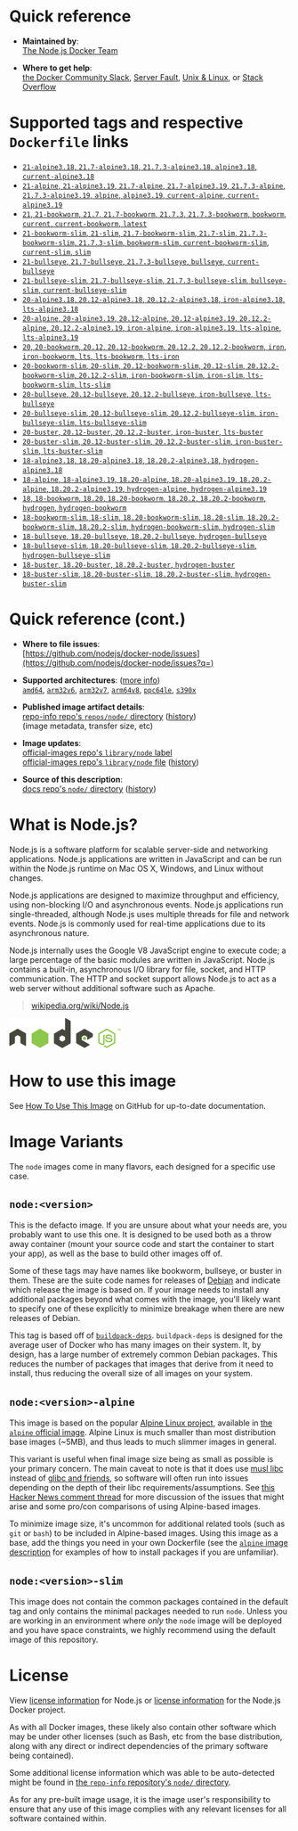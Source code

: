 <!--

********************************************************************************

WARNING:

    DO NOT EDIT "node/README.md"

    IT IS AUTO-GENERATED

    (from the other files in "node/" combined with a set of templates)

********************************************************************************

-->

# Quick reference

-	**Maintained by**:  
	[The Node.js Docker Team](https://github.com/nodejs/docker-node)

-	**Where to get help**:  
	[the Docker Community Slack](https://dockr.ly/comm-slack), [Server Fault](https://serverfault.com/help/on-topic), [Unix & Linux](https://unix.stackexchange.com/help/on-topic), or [Stack Overflow](https://stackoverflow.com/help/on-topic)

# Supported tags and respective `Dockerfile` links

-	[`21-alpine3.18`, `21.7-alpine3.18`, `21.7.3-alpine3.18`, `alpine3.18`, `current-alpine3.18`](https://github.com/nodejs/docker-node/blob/17bf0838eaf9d32ba6280599e51fac5269d0dfb4/21/alpine3.18/Dockerfile)
-	[`21-alpine`, `21-alpine3.19`, `21.7-alpine`, `21.7-alpine3.19`, `21.7.3-alpine`, `21.7.3-alpine3.19`, `alpine`, `alpine3.19`, `current-alpine`, `current-alpine3.19`](https://github.com/nodejs/docker-node/blob/17bf0838eaf9d32ba6280599e51fac5269d0dfb4/21/alpine3.19/Dockerfile)
-	[`21`, `21-bookworm`, `21.7`, `21.7-bookworm`, `21.7.3`, `21.7.3-bookworm`, `bookworm`, `current`, `current-bookworm`, `latest`](https://github.com/nodejs/docker-node/blob/17bf0838eaf9d32ba6280599e51fac5269d0dfb4/21/bookworm/Dockerfile)
-	[`21-bookworm-slim`, `21-slim`, `21.7-bookworm-slim`, `21.7-slim`, `21.7.3-bookworm-slim`, `21.7.3-slim`, `bookworm-slim`, `current-bookworm-slim`, `current-slim`, `slim`](https://github.com/nodejs/docker-node/blob/17bf0838eaf9d32ba6280599e51fac5269d0dfb4/21/bookworm-slim/Dockerfile)
-	[`21-bullseye`, `21.7-bullseye`, `21.7.3-bullseye`, `bullseye`, `current-bullseye`](https://github.com/nodejs/docker-node/blob/17bf0838eaf9d32ba6280599e51fac5269d0dfb4/21/bullseye/Dockerfile)
-	[`21-bullseye-slim`, `21.7-bullseye-slim`, `21.7.3-bullseye-slim`, `bullseye-slim`, `current-bullseye-slim`](https://github.com/nodejs/docker-node/blob/17bf0838eaf9d32ba6280599e51fac5269d0dfb4/21/bullseye-slim/Dockerfile)
-	[`20-alpine3.18`, `20.12-alpine3.18`, `20.12.2-alpine3.18`, `iron-alpine3.18`, `lts-alpine3.18`](https://github.com/nodejs/docker-node/blob/17bf0838eaf9d32ba6280599e51fac5269d0dfb4/20/alpine3.18/Dockerfile)
-	[`20-alpine`, `20-alpine3.19`, `20.12-alpine`, `20.12-alpine3.19`, `20.12.2-alpine`, `20.12.2-alpine3.19`, `iron-alpine`, `iron-alpine3.19`, `lts-alpine`, `lts-alpine3.19`](https://github.com/nodejs/docker-node/blob/17bf0838eaf9d32ba6280599e51fac5269d0dfb4/20/alpine3.19/Dockerfile)
-	[`20`, `20-bookworm`, `20.12`, `20.12-bookworm`, `20.12.2`, `20.12.2-bookworm`, `iron`, `iron-bookworm`, `lts`, `lts-bookworm`, `lts-iron`](https://github.com/nodejs/docker-node/blob/17bf0838eaf9d32ba6280599e51fac5269d0dfb4/20/bookworm/Dockerfile)
-	[`20-bookworm-slim`, `20-slim`, `20.12-bookworm-slim`, `20.12-slim`, `20.12.2-bookworm-slim`, `20.12.2-slim`, `iron-bookworm-slim`, `iron-slim`, `lts-bookworm-slim`, `lts-slim`](https://github.com/nodejs/docker-node/blob/17bf0838eaf9d32ba6280599e51fac5269d0dfb4/20/bookworm-slim/Dockerfile)
-	[`20-bullseye`, `20.12-bullseye`, `20.12.2-bullseye`, `iron-bullseye`, `lts-bullseye`](https://github.com/nodejs/docker-node/blob/17bf0838eaf9d32ba6280599e51fac5269d0dfb4/20/bullseye/Dockerfile)
-	[`20-bullseye-slim`, `20.12-bullseye-slim`, `20.12.2-bullseye-slim`, `iron-bullseye-slim`, `lts-bullseye-slim`](https://github.com/nodejs/docker-node/blob/17bf0838eaf9d32ba6280599e51fac5269d0dfb4/20/bullseye-slim/Dockerfile)
-	[`20-buster`, `20.12-buster`, `20.12.2-buster`, `iron-buster`, `lts-buster`](https://github.com/nodejs/docker-node/blob/17bf0838eaf9d32ba6280599e51fac5269d0dfb4/20/buster/Dockerfile)
-	[`20-buster-slim`, `20.12-buster-slim`, `20.12.2-buster-slim`, `iron-buster-slim`, `lts-buster-slim`](https://github.com/nodejs/docker-node/blob/17bf0838eaf9d32ba6280599e51fac5269d0dfb4/20/buster-slim/Dockerfile)
-	[`18-alpine3.18`, `18.20-alpine3.18`, `18.20.2-alpine3.18`, `hydrogen-alpine3.18`](https://github.com/nodejs/docker-node/blob/17bf0838eaf9d32ba6280599e51fac5269d0dfb4/18/alpine3.18/Dockerfile)
-	[`18-alpine`, `18-alpine3.19`, `18.20-alpine`, `18.20-alpine3.19`, `18.20.2-alpine`, `18.20.2-alpine3.19`, `hydrogen-alpine`, `hydrogen-alpine3.19`](https://github.com/nodejs/docker-node/blob/17bf0838eaf9d32ba6280599e51fac5269d0dfb4/18/alpine3.19/Dockerfile)
-	[`18`, `18-bookworm`, `18.20`, `18.20-bookworm`, `18.20.2`, `18.20.2-bookworm`, `hydrogen`, `hydrogen-bookworm`](https://github.com/nodejs/docker-node/blob/17bf0838eaf9d32ba6280599e51fac5269d0dfb4/18/bookworm/Dockerfile)
-	[`18-bookworm-slim`, `18-slim`, `18.20-bookworm-slim`, `18.20-slim`, `18.20.2-bookworm-slim`, `18.20.2-slim`, `hydrogen-bookworm-slim`, `hydrogen-slim`](https://github.com/nodejs/docker-node/blob/17bf0838eaf9d32ba6280599e51fac5269d0dfb4/18/bookworm-slim/Dockerfile)
-	[`18-bullseye`, `18.20-bullseye`, `18.20.2-bullseye`, `hydrogen-bullseye`](https://github.com/nodejs/docker-node/blob/17bf0838eaf9d32ba6280599e51fac5269d0dfb4/18/bullseye/Dockerfile)
-	[`18-bullseye-slim`, `18.20-bullseye-slim`, `18.20.2-bullseye-slim`, `hydrogen-bullseye-slim`](https://github.com/nodejs/docker-node/blob/17bf0838eaf9d32ba6280599e51fac5269d0dfb4/18/bullseye-slim/Dockerfile)
-	[`18-buster`, `18.20-buster`, `18.20.2-buster`, `hydrogen-buster`](https://github.com/nodejs/docker-node/blob/17bf0838eaf9d32ba6280599e51fac5269d0dfb4/18/buster/Dockerfile)
-	[`18-buster-slim`, `18.20-buster-slim`, `18.20.2-buster-slim`, `hydrogen-buster-slim`](https://github.com/nodejs/docker-node/blob/17bf0838eaf9d32ba6280599e51fac5269d0dfb4/18/buster-slim/Dockerfile)

# Quick reference (cont.)

-	**Where to file issues**:  
	[https://github.com/nodejs/docker-node/issues](https://github.com/nodejs/docker-node/issues?q=)

-	**Supported architectures**: ([more info](https://github.com/docker-library/official-images#architectures-other-than-amd64))  
	[`amd64`](https://hub.docker.com/r/amd64/node/), [`arm32v6`](https://hub.docker.com/r/arm32v6/node/), [`arm32v7`](https://hub.docker.com/r/arm32v7/node/), [`arm64v8`](https://hub.docker.com/r/arm64v8/node/), [`ppc64le`](https://hub.docker.com/r/ppc64le/node/), [`s390x`](https://hub.docker.com/r/s390x/node/)

-	**Published image artifact details**:  
	[repo-info repo's `repos/node/` directory](https://github.com/docker-library/repo-info/blob/master/repos/node) ([history](https://github.com/docker-library/repo-info/commits/master/repos/node))  
	(image metadata, transfer size, etc)

-	**Image updates**:  
	[official-images repo's `library/node` label](https://github.com/docker-library/official-images/issues?q=label%3Alibrary%2Fnode)  
	[official-images repo's `library/node` file](https://github.com/docker-library/official-images/blob/master/library/node) ([history](https://github.com/docker-library/official-images/commits/master/library/node))

-	**Source of this description**:  
	[docs repo's `node/` directory](https://github.com/docker-library/docs/tree/master/node) ([history](https://github.com/docker-library/docs/commits/master/node))

# What is Node.js?

Node.js is a software platform for scalable server-side and networking applications. Node.js applications are written in JavaScript and can be run within the Node.js runtime on Mac OS X, Windows, and Linux without changes.

Node.js applications are designed to maximize throughput and efficiency, using non-blocking I/O and asynchronous events. Node.js applications run single-threaded, although Node.js uses multiple threads for file and network events. Node.js is commonly used for real-time applications due to its asynchronous nature.

Node.js internally uses the Google V8 JavaScript engine to execute code; a large percentage of the basic modules are written in JavaScript. Node.js contains a built-in, asynchronous I/O library for file, socket, and HTTP communication. The HTTP and socket support allows Node.js to act as a web server without additional software such as Apache.

> [wikipedia.org/wiki/Node.js](https://en.wikipedia.org/wiki/Node.js)

![logo](https://raw.githubusercontent.com/docker-library/docs/01c12653951b2fe592c1f93a13b4e289ada0e3a1/node/logo.png)

# How to use this image

See [How To Use This Image](https://github.com/nodejs/docker-node/blob/master/README.md#how-to-use-this-image) on GitHub for up-to-date documentation.

# Image Variants

The `node` images come in many flavors, each designed for a specific use case.

## `node:<version>`

This is the defacto image. If you are unsure about what your needs are, you probably want to use this one. It is designed to be used both as a throw away container (mount your source code and start the container to start your app), as well as the base to build other images off of.

Some of these tags may have names like bookworm, bullseye, or buster in them. These are the suite code names for releases of [Debian](https://wiki.debian.org/DebianReleases) and indicate which release the image is based on. If your image needs to install any additional packages beyond what comes with the image, you'll likely want to specify one of these explicitly to minimize breakage when there are new releases of Debian.

This tag is based off of [`buildpack-deps`](https://hub.docker.com/_/buildpack-deps/). `buildpack-deps` is designed for the average user of Docker who has many images on their system. It, by design, has a large number of extremely common Debian packages. This reduces the number of packages that images that derive from it need to install, thus reducing the overall size of all images on your system.

## `node:<version>-alpine`

This image is based on the popular [Alpine Linux project](https://alpinelinux.org), available in [the `alpine` official image](https://hub.docker.com/_/alpine). Alpine Linux is much smaller than most distribution base images (~5MB), and thus leads to much slimmer images in general.

This variant is useful when final image size being as small as possible is your primary concern. The main caveat to note is that it does use [musl libc](https://musl.libc.org) instead of [glibc and friends](https://www.etalabs.net/compare_libcs.html), so software will often run into issues depending on the depth of their libc requirements/assumptions. See [this Hacker News comment thread](https://news.ycombinator.com/item?id=10782897) for more discussion of the issues that might arise and some pro/con comparisons of using Alpine-based images.

To minimize image size, it's uncommon for additional related tools (such as `git` or `bash`) to be included in Alpine-based images. Using this image as a base, add the things you need in your own Dockerfile (see the [`alpine` image description](https://hub.docker.com/_/alpine/) for examples of how to install packages if you are unfamiliar).

## `node:<version>-slim`

This image does not contain the common packages contained in the default tag and only contains the minimal packages needed to run `node`. Unless you are working in an environment where *only* the `node` image will be deployed and you have space constraints, we highly recommend using the default image of this repository.

# License

View [license information](https://github.com/nodejs/node/blob/master/LICENSE) for Node.js or [license information](https://github.com/nodejs/docker-node/blob/master/LICENSE) for the Node.js Docker project.

As with all Docker images, these likely also contain other software which may be under other licenses (such as Bash, etc from the base distribution, along with any direct or indirect dependencies of the primary software being contained).

Some additional license information which was able to be auto-detected might be found in [the `repo-info` repository's `node/` directory](https://github.com/docker-library/repo-info/tree/master/repos/node).

As for any pre-built image usage, it is the image user's responsibility to ensure that any use of this image complies with any relevant licenses for all software contained within.
